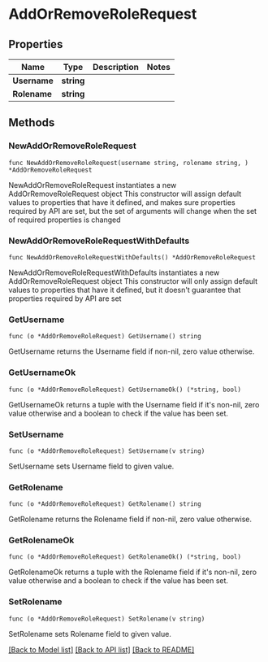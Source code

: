 # AddOrRemoveRoleRequest

## Properties

Name | Type | Description | Notes
------------ | ------------- | ------------- | -------------
**Username** | **string** |  | 
**Rolename** | **string** |  | 

## Methods

### NewAddOrRemoveRoleRequest

`func NewAddOrRemoveRoleRequest(username string, rolename string, ) *AddOrRemoveRoleRequest`

NewAddOrRemoveRoleRequest instantiates a new AddOrRemoveRoleRequest object
This constructor will assign default values to properties that have it defined,
and makes sure properties required by API are set, but the set of arguments
will change when the set of required properties is changed

### NewAddOrRemoveRoleRequestWithDefaults

`func NewAddOrRemoveRoleRequestWithDefaults() *AddOrRemoveRoleRequest`

NewAddOrRemoveRoleRequestWithDefaults instantiates a new AddOrRemoveRoleRequest object
This constructor will only assign default values to properties that have it defined,
but it doesn't guarantee that properties required by API are set

### GetUsername

`func (o *AddOrRemoveRoleRequest) GetUsername() string`

GetUsername returns the Username field if non-nil, zero value otherwise.

### GetUsernameOk

`func (o *AddOrRemoveRoleRequest) GetUsernameOk() (*string, bool)`

GetUsernameOk returns a tuple with the Username field if it's non-nil, zero value otherwise
and a boolean to check if the value has been set.

### SetUsername

`func (o *AddOrRemoveRoleRequest) SetUsername(v string)`

SetUsername sets Username field to given value.


### GetRolename

`func (o *AddOrRemoveRoleRequest) GetRolename() string`

GetRolename returns the Rolename field if non-nil, zero value otherwise.

### GetRolenameOk

`func (o *AddOrRemoveRoleRequest) GetRolenameOk() (*string, bool)`

GetRolenameOk returns a tuple with the Rolename field if it's non-nil, zero value otherwise
and a boolean to check if the value has been set.

### SetRolename

`func (o *AddOrRemoveRoleRequest) SetRolename(v string)`

SetRolename sets Rolename field to given value.



[[Back to Model list]](../README.md#documentation-for-models) [[Back to API list]](../README.md#documentation-for-api-endpoints) [[Back to README]](../README.md)


